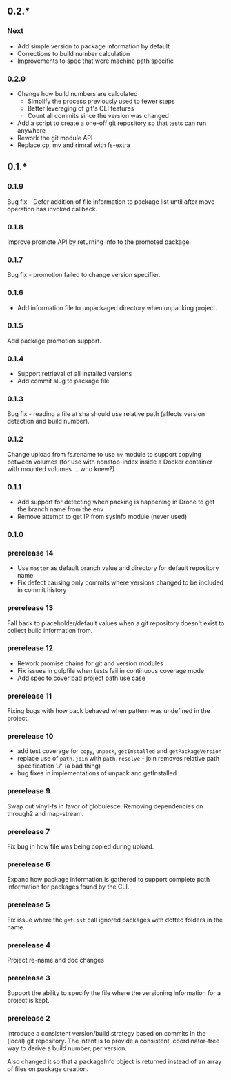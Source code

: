## 0.2.*

### Next
 * Add simple version to package information by default
 * Corrections to build number calculation
 * Improvements to spec that were machine path specific

### 0.2.0

 * Change how build numbers are calculated
   * Simplify the process previously used to fewer steps
   * Better leveraging of git's CLI features
   * Count all commits since the version was changed
 * Add a script to create a one-off git repository so that tests can run anywhere
 * Rework the git module API
 * Replace cp, mv and rimraf with fs-extra

## 0.1.*

### 0.1.9
Bug fix - Defer addition of file information to package list until after move operation has invoked callback.

### 0.1.8
Improve promote API by returning info to the promoted package.

### 0.1.7
Bug fix - promotion failed to change version specifier.

### 0.1.6
 * Add information file to unpackaged directory when unpacking project.

### 0.1.5
Add package promotion support.

### 0.1.4

 * Support retrieval of all installed versions
 * Add commit slug to package file

### 0.1.3

Bug fix - reading a file at sha should use relative path (affects version detection and build number).

### 0.1.2

Change upload from fs.rename to use `mv` module to support copying between volumes (for use with nonstop-index inside a Docker container with mounted volumes ... who knew?)

### 0.1.1

* Add support for detecting when packing is happening in Drone to get the branch name from the env
* Remove attempt to get IP from sysinfo module (never used)

### 0.1.0

### prerelease 14
 * Use `master` as default branch value and directory for default repository name
 * Fix defect causing only commits where versions changed to be included in commit history

### prerelease 13
Fall back to placeholder/default values when a git repository doesn't exist to collect build information from.

### prerelease 12
 * Rework promise chains for git and version modules
 * Fix issues in gulpfile when tests fail in continuous coverage mode
 * Add spec to cover bad project path use case

### prerelease 11
Fixing bugs with how pack behaved when pattern was undefined in the project.

### prerelease 10
 * add test coverage for `copy`, `unpack`, `getInstalled` and `getPackageVersion`
 * replace use of `path.join` with `path.resolve` - join removes relative path specification './' (a bad thing)
 * bug fixes in implementations of unpack and getInstalled

### prerelease 9
Swap out vinyl-fs in favor of globulesce. Removing dependencies on through2 and map-stream.

### prerelease 7
Fix bug in how file was being copied during upload.

### prerelease 6
Expand how package information is gathered to support complete path information for packages found by the CLI.

### prerelease 5
Fix issue where the `getList` call ignored packages with dotted folders in the name.

### prerelease 4
Project re-name and doc changes

### prerelease 3
Support the ability to specify the file where the versioning information for a project is kept.

### prerelease 2
Introduce a consistent version/build strategy based on commits in the (local) git repository. The intent is to provide a consistent, coordinator-free way to derive a build number, per version.

Also changed it so that a packageInfo object is returned instead of an array of files on package creation.
